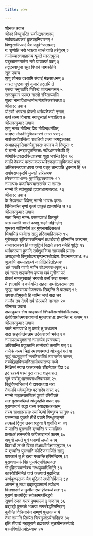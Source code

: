 ```yaml
---
title: ०२५

---
```

शौनक उवाच  
श्रीपदं विष्णुचरितं सर्वोपद्रवनाशनम्  
सर्वपापक्षयकरं दुष्टग्रहनिवारणम् १  
विष्णुसान्निध्यदं चैव चतुर्वर्गफलप्रदम्  
यः शृणोति नरो भक्त्या चान्ते याति हरेर्गृहम् २  
नामोच्चारणमाहात्म्यं श्रूयते महदद्भुतम्  
यदुच्चारणमात्रेण नरो यायात्परं पदम् ३  
तद्वदस्वाधुना सूत विधानं नामकीर्तने  
सूत उवाच  
शृणु शौनक वक्ष्यामि संवादं मोक्षसाधनम् ४  
नारदः पृष्टवान्पूर्वं कुमारं तद्वदामि ते  
एकदा यमुनातीरे निविष्टं शान्तमानसम् ५  
सनत्कुमारं पप्रच्छ नारदो रचिताञ्जलि  
श्रुत्वा नानाविधान्धर्मान्धर्मव्यतिकरांस्तथा ६  
श्रीनारद उवाच  
योऽसौ भगवता प्रोक्तो धर्मव्यतिकरो नृणाम्  
कथं तस्य विनाशः स्यादुच्यतां भगवत्प्रिय ७  
श्रीसनत्कुमार उवाच  
शृणु नारद गोविन्द प्रिय गोविन्दधर्मवित्  
यत्पृष्टं लोकनिर्मुक्तिकारणं तमसः परम् ८  
सर्वाचारविवर्जिताः शठधियो व्रात्या जगद्वञ्चकाः  
दम्भाहङ्कृतिपानपैशुनपराः पापाश्च ये निष्ठुराः ९  
ये चान्ये धनदारपुत्रनिरताः सर्वेऽधमास्तेऽपि हि  
श्रीगोविन्दपदारविन्दशरणाः शुद्धा भवन्ति द्विज १०  
तमपि देवकरं करुणाकरस्थविरजङ्गममुक्तिकरं परम्  
अतिचरन्त्यपराधपरा जना य इह तान्वपति ध्रुवनाम हि ११  
सर्वापराधकृदपि मुच्यते हरिसंश्रयः  
हरेरप्यपराधान्यः कुर्याद्द्विपदपांसनः १२  
नामाश्रयः कदाचित्स्यात्तरत्येव स नामतः  
नाम्नो हि सर्वसुहृदो ह्यपराधात्पतत्यधः १३  
श्रीनारद उवाच  
के तेऽपराधा विप्रेन्द्र नाम्नो भगवतः कृताः  
विनिघ्नन्ति नृणां कृत्यं प्राकृतं ह्यानयन्ति च १४  
श्रीसनत्कुमार उवाच  
सतां निन्दा नाम्नः परममपराधं वितनुते  
यतः ख्यातिं यान्तं कथमु सहते तद्विगर्हाम्  
शुभस्य श्रीविष्णोर्य इह गुणनामादिसकलं  
धियाभिन्नं पश्येत्स खलु हरिनामाहितकरः १५  
गुरोरवज्ञा श्रुतिशास्त्रनिन्दनं तथार्थवादो हरिनाम्नि कल्पनम्  
नामापराधस्य हि पापबुद्धिर्न विद्यते तस्य यमैर्हि शुद्धिः १६  
धर्मव्रतत्याग हुतादि सर्वशुभक्रिया साम्यमपि प्रमादः  
अश्रद्दधानो विमुखोऽप्यशृण्वन्यश्चोपदेशः शिवनामापराधः १७  
श्रुत्वापि नाममाहात्म्यं यः प्रीतिरहितोऽधमः  
अहं ममादि परमो नाम्नि सोऽप्यपराधकृत् १८  
एवं नारद शङ्करेण कृपया मह्यं मुनीनां परं  
प्रोक्तं नामसुखावहं भगवतो वर्ज्यं सदा यत्नतः  
ये ज्ञात्वापि न वर्जयन्ति सहसा नाम्नोऽपराधान्दश  
क्रुद्धा मातरमप्यभोजनपराः खिद्यन्ति ते बालवत् १९  
अपराधविमुक्तो हि नाम्नि जप्तं सदा चर  
नाम्नैव तव देवर्षे सर्वं सेत्स्यति नान्यतः २०  
श्रीनारद उवाच  
सनत्कुमार प्रिय साहसानां विवेकवैराग्यविवर्जितानाम्  
देहप्रियार्थात्मपरायणानां मुक्तापराधाः प्रभवन्ति नः कथम् २१  
श्रीसनत्कुमार उवाच  
जाते नामापराधे तु प्रमादे तु कथञ्चन  
सदा सङ्कीर्तयन्नाम तदेकशरणो भवेत् २२  
नामापराधयुक्तानां नामान्येव हरन्त्यघम्  
अविश्रान्ति प्रयुक्तानि तान्येवार्थ कराणि यत् २३  
नामैकं यस्य चिह्नं स्मरणपथगतं श्रोत्रमूलं गतं वा  
शुद्धं वाऽशुद्धवर्णं व्यवहितरहितं तारयत्येव सत्यम्  
तच्चेद्देहद्रविणजनितालोभपाखण्ड मध्ये  
निक्षिप्तं स्यान्न फलजनकं शीघ्रमेवात्र विप्र २४  
इदं रहस्यं परमं पुरा नारद शङ्करात्  
श्रुतं सर्वाशुभहरमपराधनिवारकम् २५  
विदुर्विष्ण्वभिधानं ये ह्यपराधपरा नराः  
तेषामपि भवेन्मुक्तिः पठनादेव नारद २६  
नाम्नो माहात्म्यमखिलं पुराणे परिगीयते  
ततः पुराणमखिलं श्रोतुमर्हसि मानद २७  
पुराणश्रवणे श्रद्धा यस्य स्याद्भ्रातरन्वहम्  
तस्य साक्षात्प्रसन्नः स्याच्छिवो विष्णुश्च सानुगः २८  
यत्स्नात्वा पुष्करे तीर्थे प्रयागे सिन्धुसङ्गमे  
तत्फलं द्विगुणं तस्य श्रद्धया वै शृणोति यः २९  
ये पठन्ति पुराणानि शृण्वन्ति च समाहिताः  
प्रत्यक्षरं लभन्त्येते कपिलादानजं फलम् ३०  
अपुत्रो लभते पुत्रं धनार्थी लभते धनम्  
विद्यार्थी लभते विद्यां मोक्षार्थी मोक्षमाप्नुयात् ३१  
ये शृण्वन्ति पुराणानि कोटिजन्मार्जितं खलु  
पापजालं तु ते हत्वा गच्छन्ति हरिमन्दिरम् ३२  
पुराणवाचकं विप्रं पूजयेद्भक्तिभावतः  
गोभूहिरण्यवस्त्रैश्च गन्धपुष्पादिभिर्मुने ३३  
कांस्यैर्विनिर्मितं पात्रं जलपात्रं मुदान्वितः  
कर्णकुण्डलकं चैव मुद्रिकां स्वर्णनिर्मिताम् ३४  
आसनं तु तथा दद्यात्पुष्पमाल्यं तपोधन  
वित्तशाठ्यं न कुर्वीत दानं हीनफलं यतः ३५  
पुराणं वाचयेद्विप्र सर्वकामार्थसिद्धये  
सुवर्णं रजतं वस्त्रं पुष्पमाल्यं तु चन्दनम् ३६  
दद्याद्यो पुस्तकं भक्त्या सगच्छेद्धरिमन्दिरम्  
कुर्वन्ति विधिनानेन सम्पूर्णं पुस्तकं च ये  
तेषां नामानि लिम्पेत चित्रगुप्तोऽर्चनाद्द्विज ३७  
इति श्रीपाद्मे महापुराणे ब्रह्मखण्डे सूतशौनकसंवादे  
पञ्चविंशतितमोऽध्यायः २५